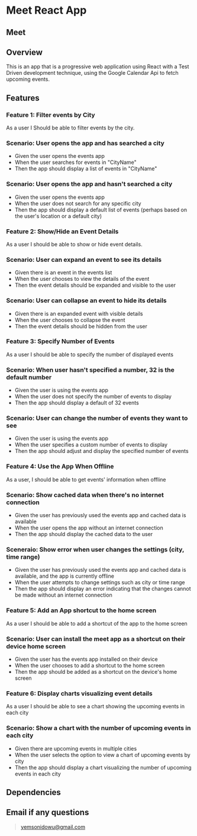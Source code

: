 # Meet React App

## Meet

## Overview

This is an app that is a progressive web application using React with a Test Driven development technique, using the Google Calendar Api to fetch upcoming events.

## Features

### Feature 1: Filter events by City

As a user I Should be able to filter events by the city.

### Scenario: User opens the app and has searched a city

- Given the user opens the events app
- When the user searches for events in "CityName"
- Then the app should display a list of events in "CityName"

### Scenario: User opens the app and hasn't searched a city

- Given the user opens the events app
- When the user does not search for any specific city
- Then the app should display a default list of events (perhaps based on the user's location or a default city)

### Feature 2: Show/Hide an Event Details

As a user I should be able to show or hide event details.

### Scenario: User can expand an event to see its details

- Given there is an event in the events list
- When the user chooses to view the details of the event
- Then the event details should be expanded and visible to the user

### Scenario: User can collapse an event to hide its details

- Given there is an expanded event with visible details
- When the user chooses to collapse the event
- Then the event details should be hidden from the user

### Feature 3: Specify Number of Events

As a user I should be able to specify the number of displayed events

### Scenario: When user hasn't specified a number, 32 is the default number

- Given the user is using the events app
- When the user does not specify the number of events to display
- Then the app should display a default of 32 events

### Scenario: User can change the number of events they want to see

- Given the user is using the events app
- When the user specifies a custom number of events to display
- Then the app should adjust and display the specified number of events

### Feature 4: Use the App When Offline

As a user, I should be able to get events' information when offline

### Scenario: Show cached data when there's no internet connection

- Given the user has previously used the events app and cached data is available
- When the user opens the app without an internet connection
- Then the app should display the cached data to the user

### Sceneraio: Show error when user changes the settings (city, time range)

- Given the user has previously used the events app and cached data is available, and the app is currently offline
- When the user attempts to change settings such as city or time range
- Then the app should display an error indicating that the changes cannot be made without an internet connection

### Feature 5: Add an App shortcut to the home screen

As a user I should be able to add a shortcut of the app to the home screen

### Scenario: User can install the meet app as a shortcut on their device home screen

- Given the user has the events app installed on their device
- When the user chooses to add a shortcut to the home screen
- Then the app should be added as a shortcut on the device's home screen

### Feature 6: Display charts visualizing event details

As a user I should be able to see a chart showing the upcoming events in each city

### Scenario: Show a chart with the number of upcoming events in each city

- Given there are upcoming events in multiple cities
- When the user selects the option to view a chart of upcoming events by city
- Then the app should display a chart visualizing the number of upcoming events in each city

## Dependencies

## Email if any questions

> yemsonidowu@gmail.com
